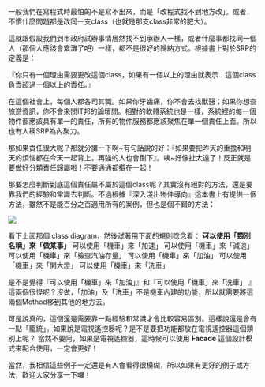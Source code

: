 一般我們在寫程式時最怕的不是寫不出來，而是「改程式找不到地方改」。或者，不慣什麼問題都是改同一支class（也就是那支class非常的肥大）。
  
這就跟假設我們到市政府試辦事情居然找不到承辦人一樣，或者什麼事都找同一個人（那個人應該會累灘了吧）一樣，都不是很好的歸納方式。根據書上對於SRP的定義是：
  
『你只有一個理由需要更改這個class，如果有一個以上的理由就表示：這個class負責超過一個以上的責任。』
  
在這個社會上，每個人都各司其職。如果你牙齒痛，你不會去找獸醫；如果你想查旅遊資訊，你不會來問IT邦的論壇問。相對的軟體系統也是一樣，系統裡的每一個物件都應該具有單一的責任，所有的物件服務都應該聚焦在單一個責任上面。所以也有人稱SRP為內聚力。
  
那如果責任很大呢？那就分攤一下啊~有句話說的好：『如果要把昨天的重擔和明天的煩惱都在今天一起背上，再強的人也會倒下』。咦~好像扯太遠了！反正就是要做好分類責任歸屬啦！不要通通都攬在一起！
  
那要怎麼判斷到底這個責任屬不屬於這個class呢？其實沒有絕對的方法，還是要靠我們的經驗和常識去判斷。不過根據『深入淺出物件導向』這本書上有提供一個方法，雖然不是能百分之百適用所有的案例，但也是個不錯的方法：
  
<img src="http://yuml.me/diagram/nofunky/class/[機車||+加速();+減速();+檢查汽油存量();+加油();+開大燈();+洗車();]"/>
  
看下上面那個 class diagram，然後試著用下面的規則唸念看：
**可以使用「類別名稱」來「做某事」**
可以使用「機車」來「加速」
可以使用「機車」來「減速」
可以使用「機車」來「檢查汽油存量」
可以使用「機車」來「加油」
可以使用「機車」來「開大燈」
可以使用「機車」來「洗車」
  
是不是覺得『可以使用「機車」來「加油」』和『可以使用「機車」來「洗車」
』這兩個很怪呢？沒做，「加油」及「洗車」不是機車內建的功能，所以就需要將這兩個Method移到其他的地方去。
  
可是說真的，這個還是需要靠一點經驗和常識才會比較容易區別。這樣說還是會有一點「籠統」。如果說是電視遙控器呢？是不是要把功能都放在電視遙控器這個類別上呢？
當然不要阿，如果是電視遙控器，這時候可以使用 **Facade** 這個設計模式來配合使用，一定會更好！
  
當然，我相信這些例子一定還是有人會看得很模糊，所以如果有更好的例子或方法，歡迎大家分享一下囉！